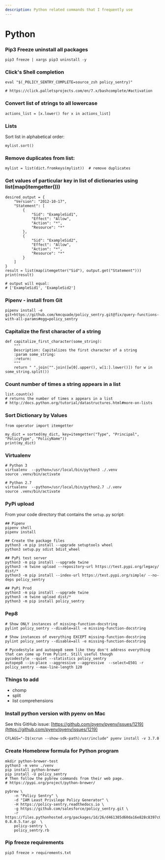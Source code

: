 ```yaml
---
description: Python related commands that I frequently use
---
```


# Python

### Pip3 Freeze uninstall all packages

```text
pip3 freeze | xargs pip3 uninstall -y
```

### Click's Shell completion

```text
eval "$(_POLICY_SENTRY_COMPLETE=source_zsh policy_sentry)"

# https://click.palletsprojects.com/en/7.x/bashcomplete/#activation
```

### Convert list of strings to all lowercase

```text
actions_list = [x.lower() for x in actions_list]
```

### Lists

Sort list in alphabetical order:

```text
mylist.sort()
```

### Remove duplicates from list:

```text
mylist = list(dict.fromkeys(mylist))  # remove duplicates

```

### Get values of particular key in list of dictionaries using list\(map\(itemgetter\(\)\)\)

```text
desired_output = {
    "Version": "2012-10-17",
    "Statement": [
        {
            "Sid": "ExampleSid1",
            "Effect": "Allow",
            "Action": "*",
            "Resource": "*"
        },
        {
            "Sid": "ExampleSid2",
            "Effect": "Allow",
            "Action": "*",
            "Resource": "*"
        }
    ]
}
result = list(map(itemgetter("Sid"), output.get("Statement")))
print(result)

# output will equal:
# ['ExampleSid1', 'ExampleSid2']
```

### Pipenv - install from Git

```text
pipenv install -e git+https://github.com/kmcquade/policy_sentry.git@fix/query-functions-with-all-params#egg=policy_sentry
```

### Capitalize the first character of a string

```text
def capitalize_first_character(some_string):
    """
    Description: Capitalizes the first character of a string
    :param some_string:
    :return:
    """
    return " ".join("".join([w[0].upper(), w[1:].lower()]) for w in some_string.split())
```

### Count number of times a string appears in a list

```text
list.count(x)
# returns the number of times x appears in a list
# http://docs.python.org/tutorial/datastructures.html#more-on-lists
```

### Sort Dictionary by Values

```text
from operator import itemgetter

my_dict = sorted(my_dict, key=itemgetter("Type", "Principal", "PolicyType", "PolicyName"))
print(my_dict)
```

### Virtualenv 

```text
# Python 3
virtualenv  --python=/usr/local/bin/python3 ./.venv
source .venv/bin/activate

# Python 2.7
virtualenv  --python=/usr/local/bin/python2.7 ./.venv
source .venv/bin/activate
```



### PyPi upload

From your code directory that contains the `setup.py` script:

```text
## Pipenv
pipenv shell
pipenv install

## Create the package files
python3 -m pip install --upgrade setuptools wheel
python3 setup.py sdist bdist_wheel

## PyPi test server
python3 -m pip install --upgrade twine
python3 -m twine upload --repository-url https://test.pypi.org/legacy/ dist/*
python3 -m pip install --index-url https://test.pypi.org/simple/ --no-deps policy_sentry

## PyPi Prod
python3 -m pip install --upgrade twine
python3 -m twine upload dist/*
python3 -m pip install policy_sentry
```

### Pep8

```text
# Show ONLY instances of missing-function-docstring
pylint policy_sentry --disable=all -e missing-function-docstring

# Show instances of everything EXCEPT missing-function-docstring
pylint policy_sentry --disable=all -e missing-function-docstring

# Pycodestyle and autopep8 seem like they don't address everything that can come up from Pylint. Still useful though
pycodestyle --quiet --statistics policy_sentry
autopep8 --in-place --aggressive --aggressive  --select=E501 -r policy_sentry --max-line-length 120
```



### Things to add

* chomp
* split
* list comprehensions



### Install python version with pyenv on Mac <a id="install-python-version-with-pyenv-on-mac"></a>

See this GitHub issue: [https://github.com/pyenv/pyenv/issues/1219](https://github.com/pyenv/pyenv/issues/1219)

```text
CFLAGS="-I$(xcrun --show-sdk-path)/usr/include" pyenv install -v 3.7.0
```



### Create Homebrew formula for Python program

```text
mkdir python-brewer-test
python3 -m venv ./venv
pip install python-brewer
pip install -U policy_sentry
# Then follow the pybrew commands from their web page.
# https://pypi.org/project/python-brewer/

pybrew \
    -n "Policy Sentry" \
    -d "IAM Least Privilege Policy Generator" \
    -H https://policy-sentry.readthedocs.io \
    -g https://github.com/salesforce/policy_sentry.git \
    -r https://files.pythonhosted.org/packages/1d/26/d461385d60da16e828c8397c06f414e6d2b410c7ff70d71247c625cefdd9/policy_sentry-0.8.0.5.tar.gz  \
    policy-sentry \
    policy_sentry.rb
```

### Pip freeze requirements

```text
pip3 freeze > requirements.txt
```


